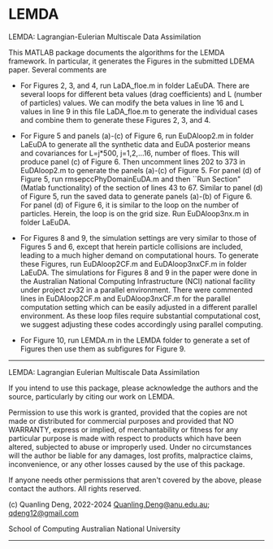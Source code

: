 # LEMDA
LEMDA: Lagrangian-Eulerian Multiscale Data Assimilation

This MATLAB package documents the algorithms for the LEMDA framework. In particular, it generates the Figures in the submitted LDEMA paper. Several comments are

- For Figures 2, 3, and 4, run LaDA_floe.m in folder LaEuDA. There are several loops for different beta values (drag coefficients) and L (number of particles) values. We can modify the beta values in line 16 and L values in line 9 in this file LaDA_floe.m to generate the individual cases and combine them to generate these Figures 2, 3, and 4.  

- For Figure 5 and panels (a)-(c) of Figure 6, run EuDAloop2.m in folder LaEuDA to generate all the synthetic data and EuDA posterior means and covariances for L=j*500, j=1,2,...16, number of floes. This will produce panel (c) of Figure 6. Then uncomment lines 202 to 373 in EuDAloop2.m to generate the panels (a)-(c) of Figure 5. For panel (d) of Figure 5, run rmsepccPhyDomainEuDA.m and then ``Run Section" (Matlab functionality) of the section of lines 43 to 67. Similar to panel (d) of Figure 5, run the saved data to generate panels (a)-(b) of Figure 6. For panel (d) of Figure 6, it is similar to the loop on the number of particles. Herein, the loop is on the grid size. Run EuDAloop3nx.m in folder LaEuDA.

- For Figures 8 and 9, the simulation settings are very similar to those of Figures 5 and 6, except that herein particle collisions are included, leading to a much higher demand on computational hours. To generate these Figures, run EuDAloop2CF.m and EuDAloop3nxCF.m in folder LaEuDA. The simulations for Figures 8 and 9 in the paper were done in the Australian National Computing Infrastructure (NCI) national facility under project zv32 in a parallel environment. There were commented lines in EuDAloop2CF.m and EuDAloop3nxCF.m for the parallel computation setting which can be easily adjusted in a different parallel environment. As these loop files require substantial computational cost, we suggest adjusting these codes accordingly using parallel computing.

- For Figure 10, run LEMDA.m in the LEMDA folder to generate a set of Figures then use them as subfigures for Figure 9.

********************************************************************

 LEMDA: Lagrangian Eulerian Multiscale Data Assimilation 

 If you intend to use this package, please acknowledge the authors and the
 source, particularly by citing our work on LEMDA.

 Permission to use this work is granted, provided that the copies
 are not made or distributed for commercial purposes and provided that
 NO WARRANTY, express or implied, of merchantability or fitness for any
 particular purpose is made with respect to products which have been altered,
 subjected to abuse or improperly used. Under no circumstances will the
 author be liable for any damages, lost profits, malpractice claims, 
 inconvenience, or any other losses caused by the use of this package.

 If anyone needs other permissions that aren't covered by the above,
 please contact the authors. All rights reserved.

 (c) Quanling Deng, 2022-2024
 Quanling.Deng@anu.edu.au; qdeng12@gmail.com

 School of Computing
 Australian National University

********************************************************************
